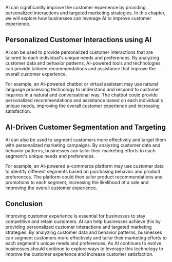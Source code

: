 
AI can significantly improve the customer experience by providing personalized interactions and targeted marketing strategies. In this chapter, we will explore how businesses can leverage AI to improve customer experience.

Personalized Customer Interactions using AI
-------------------------------------------

AI can be used to provide personalized customer interactions that are tailored to each individual's unique needs and preferences. By analyzing customer data and behavior patterns, AI-powered tools and technologies can provide tailored recommendations and assistance that improve the overall customer experience.

For example, an AI-powered chatbot or virtual assistant may use natural language processing technology to understand and respond to customer inquiries in a natural and conversational way. The chatbot could provide personalized recommendations and assistance based on each individual's unique needs, improving the overall customer experience and increasing satisfaction.

AI-Driven Customer Segmentation and Targeting
---------------------------------------------

AI can also be used to segment customers more effectively and target them with personalized marketing campaigns. By analyzing customer data and behavior patterns, businesses can tailor their marketing efforts to each segment's unique needs and preferences.

For example, an AI-powered e-commerce platform may use customer data to identify different segments based on purchasing behavior and product preferences. The platform could then tailor product recommendations and promotions to each segment, increasing the likelihood of a sale and improving the overall customer experience.

Conclusion
----------

Improving customer experience is essential for businesses to stay competitive and retain customers. AI can help businesses achieve this by providing personalized customer interactions and targeted marketing strategies. By analyzing customer data and behavior patterns, businesses can segment customers more effectively and tailor their marketing efforts to each segment's unique needs and preferences. As AI continues to evolve, businesses should continue to explore ways to leverage this technology to improve the customer experience and increase customer satisfaction.
